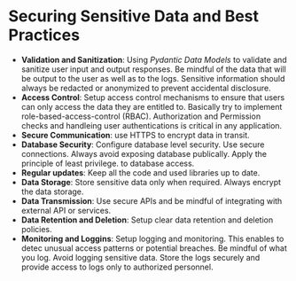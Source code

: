 # Securing Sensitive Data and Best Practices

+ **Validation and Sanitization**: Using *Pydantic Data Models* to validate and sanitize user input and output responses. Be mindful of the data that will be output to the user as well as to the logs. Sensitive information should always be redacted or anonymized to prevent accidental disclosure. 
+ **Access Control**: Setup access control mechanisms to ensure that users can only access the data they are entitled to. Basically try to implement role-based-access-control (RBAC). Authorization and Permission checks and handleing user authentications is critical in any application. 
+ **Secure Communication**: use HTTPS to encrypt data in transit. 
+ **Database Security**: Configure database level security. Use secure connections. Always avoid exposing database publically. Apply the principle of least privilege. to database access. 
+ **Regular updates**: Keep all the code and used libraries up to date.
+ **Data Storage**: Store sensitive data only when required. Always encrypt the data storage.
+ **Data Transmission**: Use secure APIs and be mindful of integrating with external API or services.
+ **Data Retention and Deletion**: Setup clear data retention and deletion policies. 
+ **Monitoring and Loggins**: Setup logging and monitoring. This enables to detec unusual access patterns or potential breaches. Be mindful of what you log. Avoid logging sensitive data. Store the logs securely and provide access to logs only to authorized personnel. 

